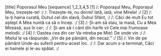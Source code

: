 [title] Poporasul Meu
[sequence] 1,2,3,4,5
[1]
/: Poporaşul Meu,
Poporașul Meu, trezește-te! :/
/: Trezește-te, nu dormi!
Iată, iată, vine Mirele! :/
[2]
/: Ia-ți haina curată,
Duhul cel din slavă, Duhul Sfânt, :/
/: Căci de mult Eu tot aștept
A Mea nuntă ca să o încep. :/
[3]
/: Și-am să stau, la masă,
Cu a Mea Mireasă, sus în cer; :/
/: Și-am să-i cânt din harfe vii
Cele mai frumoase melodii. :/
[4]
/: Oastea cea din cer
Va-ntreba pe Miel: De unde vin :/
/: Mielul le va răspunde:
„Vin de pe pământ, din necaz.” :/
[5]
/: Vin de pe pământ
Unde-au suferit pentru-acest loc. :/
/: Dar acum s-a terminat,
Căci ei hainele și le-au spălat. :/

